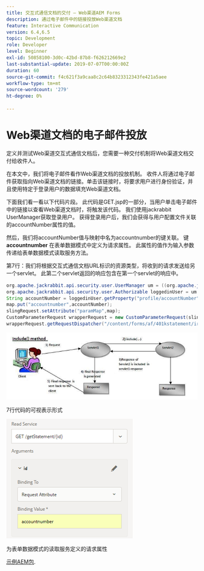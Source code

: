```yaml
---
title: 交互式通信文档的交付 — Web渠道AEM Forms
description: 通过电子邮件中的链接投放Web渠道文档
feature: Interactive Communication
version: 6.4,6.5
topic: Development
role: Developer
level: Beginner
exl-id: 50858100-3d0c-42bd-87b8-f626212669e2
last-substantial-update: 2019-07-07T00:00:00Z
duration: 60
source-git-commit: f4c621f3a9caa8c2c64b8323312343fe421a5aee
workflow-type: tm+mt
source-wordcount: '279'
ht-degree: 0%

---
```


# Web渠道文档的电子邮件投放

定义并测试Web渠道交互式通信文档后，您需要一种交付机制将Web渠道文档交付给收件人。

在本文中，我们将电子邮件看作Web渠道文档的投放机制。 收件人将通过电子邮件获取指向Web渠道文档的链接。单击该链接时，将要求用户进行身份验证，并且使用特定于登录用户的数据填充Web渠道文档。

下面我们看一看以下代码片段。 此代码是GET.jsp的一部分，当用户单击电子邮件中的链接以查看Web渠道文档时，将触发该代码。 我们使用jackrabbit UserManager获取登录用户。 获得登录用户后，我们会获得与用户配置文件关联的accountNumber属性的值。

然后，我们将accountNumber值与映射中名为accountnumber的键关联。 键 **accountnumber** 在表单数据模式中定义为请求属性。 此属性的值作为输入参数传递给表单数据模式读取服务方法。

第7行：我们将根据交互式通信文档URL标识的资源类型，将收到的请求发送给另一个servlet。 此第二个servlet返回的响应包含在第一个servlet的响应中。

```java
org.apache.jackrabbit.api.security.user.UserManager um = ((org.apache.jackrabbit.api.JackrabbitSession) session).getUserManager();
org.apache.jackrabbit.api.security.user.Authorizable loggedinUser = um.getAuthorizable(session.getUserID());
String accountNumber = loggedinUser.getProperty("profile/accountNumber")[0].getString();
map.put("accountnumber",accountNumber);
slingRequest.setAttribute("paramMap",map);
CustomParameterRequest wrapperRequest = new CustomParameterRequest(slingRequest,"GET");
wrapperRequest.getRequestDispatcher("/content/forms/af/401kstatement/irastatement/channels/web.html").include(wrapperRequest, response);
```

![Include方法](assets/includemethod.jpg)

7行代码的可视表示形式

![请求参数配置](assets/requestparameter.png)

为表单数据模式的读取服务定义的请求属性

[示例AEM包](assets/webchanneldelivery.zip).

